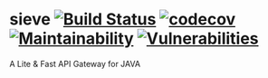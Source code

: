 # sieve [![Build Status](https://travis-ci.org/pardhasm/sieve.svg?branch=master)](https://travis-ci.org/pardhasm/sieve) [![codecov](https://codecov.io/gh/pardhasm/sieve/branch/master/graph/badge.svg)](https://codecov.io/gh/pardhasm/sieve) [![Maintainability](https://sonarcloud.io/api/project_badges/measure?project=com.pardhasm%3Asieve&metric=sqale_rating)](https://sonarcloud.io/dashboard?id=com.pardhasm%3Asieve) [![Vulnerabilities](https://sonarcloud.io/api/project_badges/measure?project=com.pardhasm%3Asieve&metric=vulnerabilities)](https://sonarcloud.io/dashboard?id=com.pardhasm%3Asieve)
A Lite & Fast API Gateway for JAVA
